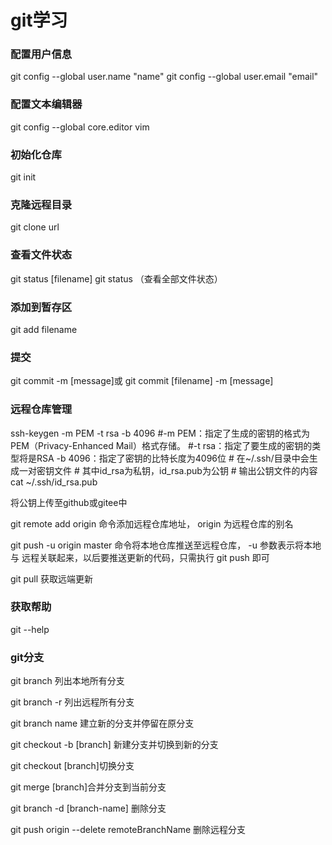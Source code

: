 # git学习

### 配置⽤户信息
 git config --global user.name "name"
 git config --global user.email "email"

### 配置⽂本编辑器
git config --global core.editor vim

### 初始化仓库
git init

### 克隆远程目录
git clone url

### 查看文件状态
git status [filename]
git status （查看全部文件状态）

### 添加到暂存区
git add filename

### 提交
git commit -m [message]或
git commit [filename] -m [message]

### 远程仓库管理
ssh-keygen -m PEM -t rsa -b 4096
\#-m PEM：指定了生成的密钥的格式为PEM（Privacy-Enhanced Mail）格式存储。
\#-t rsa：指定了要生成的密钥的类型将是RSA
-b 4096：指定了密钥的比特长度为4096位
\# 在~/.ssh/⽬录中会⽣成⼀对密钥⽂件
\# 其中id_rsa为私钥，id_rsa.pub为公钥
\# 输出公钥⽂件的内容
cat ~/.ssh/id_rsa.pub

将公钥上传至github或gitee中


git remote add origin <url> 命令添加远程仓库地址， origin 为远程仓库的别名

git push -u origin master 命令将本地仓库推送⾄远程仓库， -u 参数表⽰将本地与
远程关联起来，以后要推送更新的代码，只需执⾏ git push 即可

git pull 获取远端更新

### 获取帮助
git --help

### git分支
git branch 列出本地所有分支

git branch -r 列出远程所有分支

git branch name 建立新的分支并停留在原分支

git checkout -b [branch] 新建分支并切换到新的分支

git checkout [branch]切换分支

git merge [branch]合并分支到当前分支

git branch -d [branch-name] 删除分支

git push origin --delete remoteBranchName 删除远程分支


